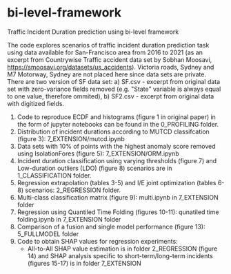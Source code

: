 # bi-level-framework
Traffic Incident Duration prediction using bi-level framework

The code explores scenarios of traffic incident duration prediction task using data available for San-Francisco area from 2016 to 2021 (as an excerpt from Countrywise Traffic accident data set by Sobhan Moosavi, https://smoosavi.org/datasets/us_accidents). Victoria roads, Sydney and M7 Motorway, Sydney are not placed here since data sets are private.
There are two version of SF data set: a) SF.csv - excerpt from original data set with zero-variance fields removed (e.g. "State" variable is always equal to one value, therefore ommited), b) SF2.csv - excerpt from original data with digitized fields.

1. Code to reproduce ECDF and histograms (figure 1 in original paper) in the form of jupyter notebooks can be found in the 0_PROFILING folder.
2. Distribution of incident durations according to MUTCD classifcation (figure 3): 7_EXTENSION/mutcd.ipynb
3. Data sets with 10% of points with the highest anomaly score removed using IsolationFores (figure 5): 7_EXTENSION/ORM.ipynb
4. Incident duration classification using varying thresholds (figure 7) and Low-duration outliers (LDO) (figure 8) scenarios are in 1_CLASSIFICATION folder.
5. Regression extrapolation (tables 3-5) and I/E joint optimization (tables 6-8) scenarios: 2_REGRESSION folder.
6. Multi-class classification matrix (figure 9): multi.ipynb in 7_EXTENSION folder
7. Regression using Quantiled Time Folding (figures 10-11): qunatiled time folding.ipynb in 7_EXTENSION folder
8. Comparison of a fusion and single model performance (figure 13): 5_FULLMODEL folder
9. Code to obtain SHAP values for regression experiments:
	- All-to-All SHAP value estimation is in folder 2_REGRESSION (figure 14) and SHAP analysis specific to short-term/long-term incidents (figures 15-17) is in folder 7_EXTENSION



